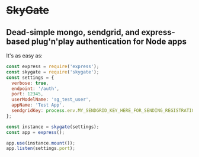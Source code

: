 # <strike>SkyGate</strike>


## Dead-simple mongo, sendgrid, and express-based plug'n'play authentication for Node apps

It's as easy as:

```js
const express = require('express');
const skygate = require('skygate');
const settings = {
  verbose: true,
  endpoint: '/auth',
  port: 12345,
  userModelName: 'sg_test_user',
  appName: 'Test App',
  sendgridKey: process.env.MY_SENDGRID_KEY_HERE_FOR_SENDING_REGISTRATION_EMAILS
};

const instance = skygate(settings);
const app = express();

app.use(instance.mount());
app.listen(settings.port);
```
